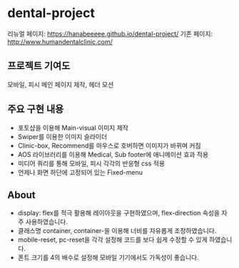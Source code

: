# dental-project

리뉴얼 페이지: https://hanabeeeee.github.io/dental-project/
기존 페이지: http://www.humandentalclinic.com/

## 프로젝트 기여도

모바일, 피시 메인 페이지 제작, 헤더 모션

## 주요 구현 내용

- 포토샵을 이용해 Main-visual 이미지 제작
- Swiper를 이용한 이미지 슬라이더
- Clinic-box, Recommend를 마우스로 호버하면 이미지가 바뀌며 커짐
- AOS 라이브러리를 이용해 Medical, Sub footer에 애니메이션 효과 적용
- 미디어 쿼리를 통해 모바일, 피시 각각의 반응형 css 적용
- 언제나 화면 하단에 고정되어 있는 Fixed-menu


## About

- display: flex를 적극 활용해 레이아웃을 구현하였으며, flex-direction 속성을 자주 사용하였습니다.
- 클래스명 container, container-을 이용해 너비를 자유롭게 조정하였습니다.
- mobile-reset, pc-reset을 각각 설정해 코드를 보다 쉽게 수정할 수 있게 하였습니다.
- 폰트 크기를 4의 배수로 설정해 모바일 기기에서도 가독성이 좋습니다.




